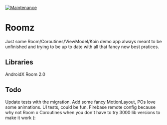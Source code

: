 [![Maintenance](https://img.shields.io/badge/Maintained%3F-yes-green.svg)](https://GitHub.com/Naereen/StrapDown.js/graphs/commit-activity)

# Roomz
Just some Room/Coroutines/ViewModel/Koin demo app always meant to be unfinished and trying to be up to date with all that fancy new best pratices.

## Libraries
AndroidX
Room 2.0

## Todo

Update tests with the migration.
Add some fancy MotionLayout, POs love some animations.
UI tests, could be fun.
Firebase remote config because why not
Room x Coroutines when you don't have to try 3000 lib versions to make it work (:
